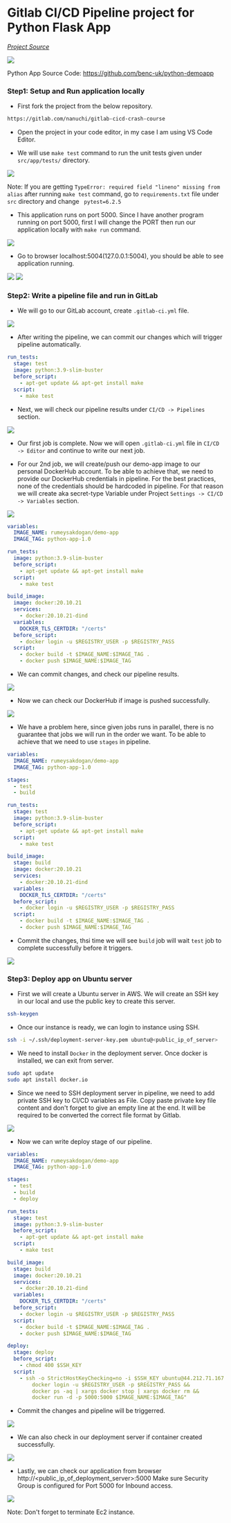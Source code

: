 # Gitlab CI/CD Pipeline project for Python Flask App

[*Project Source*](https://www.youtube.com/watch?v=qP8kir2GUgo&t=1s&ab_channel=TechWorldwithNana)

![](images/demo-architecture.png)

Python App Source Code: https://github.com/benc-uk/python-demoapp   

### Step1: Setup and Run application locally

- First fork the project from the below repository.

```bash
https://gitlab.com/nanuchi/gitlab-cicd-crash-course
```
- Open the project in your code editor, in my case I am using VS Code Editor.

- We will use `make test` command to run the unit tests given under `src/app/tests/` directory.

![](images/tests-passed.png)

Note: If you are getting `TypeError: required field "lineno" missing from alias` after running `make test` command, go to  `requirements.txt` file under `src` directory and change ` pytest=6.2.5`

- This application runs on port 5000. Since I have another program running on port 5000, first I will change the PORT then run our application locally with `make run` command.

![](images/app-runs-locally.png)

- Go to browser localhost:5004(127.0.0.1:5004), you should be able to see application running.

![](images/demo-app-running-on-browser-1.png)
![](images/demo-app-running-on-browser-2.png)

### Step2: Write a pipeline file and run in GitLab

- We will go to our GitLab account, create `.gitlab-ci.yml` file.

![](images/writing-pipeline.png)

- After writing the pipeline, we can commit our changes which will trigger pipeline automatically. 
```yaml
run_tests:
  stage: test
  image: python:3.9-slim-buster
  before_script:
    - apt-get update && apt-get install make
  script:
    - make test
```
- Next, we will check our pipeline results under `CI/CD -> Pipelines` section.

![](images/pipeline-complete.png)

- Our first job is complete. Now we will open `.gitlab-ci.yml` file in `CI/CD -> Editor` and continue to write our next job.

- For our 2nd job, we will create/push our demo-app image to our personal DockerHub account.
To be able to achieve that, we need to provide our DockerHub credentials in pipeline. For the best practices, none of the credentials should be hardcoded in pipeline. For that reason we will create aka secret-type Variable under Project `Settings -> CI/CD -> Variables` section.

![](images/variables-configured-for-docker.png)
```yaml
variables:
  IMAGE_NAME: rumeysakdogan/demo-app
  IMAGE_TAG: python-app-1.0

run_tests:
  image: python:3.9-slim-buster
  before_script:
    - apt-get update && apt-get install make
  script:
    - make test

build_image:
  image: docker:20.10.21
  services:
    - docker:20.10.21-dind
  variables:
    DOCKER_TLS_CERTDIR: "/certs"
  before_script:
    - docker login -u $REGISTRY_USER -p $REGISTRY_PASS
  script:
    - docker build -t $IMAGE_NAME:$IMAGE_TAG .
    - docker push $IMAGE_NAME:$IMAGE_TAG
```

- We can commit changes, and check our pipeline results.

![](images/pipeline2-complete.png)

- Now we can check our DockerHub if image is pushed successfully.

![](images/image-pushed-dockerhub.png)

- We have a problem here, since given jobs runs in parallel, there is no guarantee that jobs we will run in the order we want. To be able to achieve that we need to use `stages` in pipeline.
```yaml
variables:
  IMAGE_NAME: rumeysakdogan/demo-app
  IMAGE_TAG: python-app-1.0

stages:
  - test
  - build

run_tests:
  stage: test
  image: python:3.9-slim-buster
  before_script:
    - apt-get update && apt-get install make
  script:
    - make test

build_image:
  stage: build
  image: docker:20.10.21
  services:
    - docker:20.10.21-dind
  variables:
    DOCKER_TLS_CERTDIR: "/certs"
  before_script:
    - docker login -u $REGISTRY_USER -p $REGISTRY_PASS
  script:
    - docker build -t $IMAGE_NAME:$IMAGE_TAG .
    - docker push $IMAGE_NAME:$IMAGE_TAG
```

- Commit the changes, thsi time we will see `build` job will wait `test` job to complete successfully before it triggers.

![](images/pipeline-stages.png)

### Step3: Deploy app on Ubuntu server

- First we will create a Ubuntu server in AWS. We will create an SSH key in our local and use the public key to create this server.
```sh
ssh-keygen
```
- Once our instance is ready, we can login to instance using SSH.
  
```sh
ssh -i ~/.ssh/deployment-server-key.pem ubuntu@<public_ip_of_server>
```

- We need to install `Docker` in the deployment server. Once docker is installed, we can exit from server.
```sh
sudo apt update
sudo apt install docker.io
```

- Since we need to SSH deployment server in pipeline, we need to add private SSH key to CI/CD variables as File. Copy paste private key file content and don't forget to give an empty line at the end. It will be required to be converted the correct file format by Gitlab.

![](images/SSH-variable.png)

- Now we can write deploy stage of our pipeline.

```yaml
variables:
  IMAGE_NAME: rumeysakdogan/demo-app
  IMAGE_TAG: python-app-1.0

stages:
  - test
  - build
  - deploy

run_tests:
  stage: test
  image: python:3.9-slim-buster
  before_script:
    - apt-get update && apt-get install make
  script:
    - make test

build_image:
  stage: build
  image: docker:20.10.21
  services:
    - docker:20.10.21-dind
  variables:
    DOCKER_TLS_CERTDIR: "/certs"
  before_script:
    - docker login -u $REGISTRY_USER -p $REGISTRY_PASS
  script:
    - docker build -t $IMAGE_NAME:$IMAGE_TAG .
    - docker push $IMAGE_NAME:$IMAGE_TAG

deploy:
  stage: deploy
  before_script:
    - chmod 400 $SSH_KEY
  script:
    - ssh -o StrictHostKeyChecking=no -i $SSH_KEY ubuntu@44.212.71.167 "
        docker login -u $REGISTRY_USER -p $REGISTRY_PASS &&
        docker ps -aq | xargs docker stop | xargs docker rm &&
        docker run -d -p 5000:5000 $IMAGE_NAME:$IMAGE_TAG"

```

- Commit the changes and pipeline will be triggerred.

![](images/deploy-is-successful.png)

- We can also check in our deployment server if container created successfully.

![](images/container-created-at-server.png)

- Lastly, we can check our application from browser http://<public_ip_of_deployment_server>:5000
Make sure Security Group is configured for Port 5000 for Inbound access.

![](images/app-running-in-deployment-server.png)

Note: Don't forget to terminate Ec2 instance.